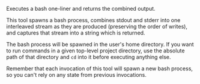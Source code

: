 Executes a bash one-liner and returns the combined output.

This tool spawns a bash process, combines stdout and stderr into one interleaved stream as they are produced (preserving the order of writes), and captures that stream into a string which is returned.

The bash process will be spawned in the user's home directory. If you want to run commands in a given top-level project directory, use the absolute path of that directory and `cd` into it before executing anything else.

Remember that each invocation of this tool will spawn a new bash process, so you can't rely on any state from previous invocations.
